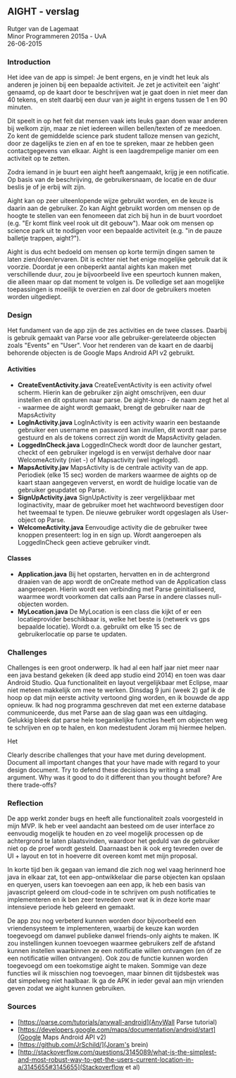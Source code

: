 
## AIGHT - verslag

Rutger van de Lagemaat<br>
Minor Programmeren 2015a - UvA<br>
26-06-2015<br>

### Introduction
Het idee van de app is simpel: Je bent ergens, en je vindt het leuk als anderen je joinen bij een bepaalde activiteit. 
Je zet je activiteit een 'aight' genaamd, op de kaart door te beschrijven wat je gaat doen in niet meer dan 40 tekens, en stelt daarbij een duur van je aight in ergens tussen de 1 en 90 minuten.

Dit speelt in op het feit dat mensen vaak iets leuks gaan doen waar anderen bij welkom zijn, maar ze niet iedereen  willen bellen/texten of ze meedoen. Zo kent de gemiddelde science park student talloze mensen van gezicht, door ze dagelijks te zien en af en toe te spreken, maar ze hebben geen contactgegevens van elkaar. Aight is een laagdrempelige manier om een activiteit op te zetten. 

Zodra iemand in je buurt een aight heeft aangemaakt, krijg je een notificatie. Op basis van de beschrijving, de gebruikersnaam, de locatie en de duur beslis je of je erbij wilt zijn.

Aight kan op zeer uiteenlopende wijze gebruikt worden, en de keuze is daarin aan de gebruiker. Zo kan Aight gebruikt worden om mensen op de hoogte te stellen van een fenomeeen dat zich bij hun in de buurt voordoet (e.g. "Er komt flink veel rook uit dit gebouw"). Maar ook om mensen op science park uit te nodigen voor een bepaalde activiteit (e.g. "in de pauze balletje trappen, aight?").

Aight is dus echt bedoeld om mensen op korte termijn dingen samen te laten zien/doen/ervaren. Dit is echter niet het enige mogelijke gebruik dat ik voorzie. Doordat je een onbeperkt aantal aights kan maken met verschillende duur, zou je bijvoorbeeld live een speurtoch kunnen maken, die alleen maar op dat moment te volgen is. 
De volledige set aan mogelijke toepassingen is moeilijk te overzien en zal door de gebruikers moeten worden uitgediept.

### Design

Het fundament van de app zijn de zes activities en de twee classes. Daarbij is gebruik gemaakt van Parse voor alle gebruiker-gerelateerde objecten zoals "Events" en "User". Voor het renderen van de kaart en de daarbij behorende objecten is de Google Maps Android API v2 gebruikt.

#### Activities
- **CreateEventActivity.java** CreateEventActivity is een activity ofwel scherm. Hierin kan de gebruiker zijn aight omschrijven, een duur instellen en dit opsturen naar parse. De aight-knop - de naam zegt het al - waarmee de aight wordt gemaakt, brengt de gebruiker naar de MapsActivity
- **LogInActivity.java** LogInActivity is een activity waarin een bestaande gebruiker een username en password kan invullen, dit wordt naar parse gestuurd en als de tokens correct zijn wordt de MapsActivity geladen.
- **LoggedInCheck.java** LoggedInCheck wordt door de launcher gestart, checkt of een gebruiker ingelogd is en verwijst derhalve door naar WelcomeActivity (niet -) of Mapsactivity (wel ingelogd).
- **MapsActivity.jav** MapsActivity is de centrale activity van de app. Periodiek (elke 15 sec) worden de markers waarmee de aights op de kaart staan aangegeven ververst, en wordt de huidige locatie van de gebruiker geupdatet op Parse.
- **SignUpActivity.java** SignUpActivity is zeer vergelijkbaar met loginactivity, maar de gebruiker moet het wachtwoord bevestigen door het tweemaal te typen. De nieuwe gebruiker wordt opgeslagen als User-object op Parse.
- **WelcomeActivity.java** Eenvoudige activity die de gebruiker twee knoppen presenteert: log in en sign up. Wordt aangeroepen als LoggedInCheck geen actieve gebruiker vindt.

#### Classes
- **Application.java** Bij het opstarten, hervatten en in de achtergrond draaien van de app wordt de onCreate method van de Application class aangeroepen. Hierin wordt een verbinding met Parse geinitialiseerd, waarmee wordt voorkomen dat calls aan Parse in andere classes null-objecten worden.
- **MyLocation.java** De MyLocation is een class die kijkt of er een locatieprovider beschikbaar is, welke het beste is (netwerk vs gps bepaalde locatie). Wordt o.a. gebruikt om elke 15 sec de gebruikerlocatie op parse te updaten.

###  Challenges
Challenges is een groot onderwerp. Ik had al een half jaar niet meer naar een java bestand gekeken (ik deed app studio eind 2014) en toen was daar Android Studio. Qua functionaliteit en layout vergelijkbaar met Eclipse, maar niet meteen makkelijk om mee te werken. Dinsdag 9 juni (week 2)  gaf ik de hoop op dat mijn eerste activity vertoond ging worden, en ik bouwde de app opnieuw. Ik had nog programma geschreven dat met een externe database communiceerde, dus met Parse aan de slag gaan was een uitdaging. Gelukkig bleek dat parse hele toegankelijke functies heeft om objecten weg te schrijven en op te halen, en kon medestudent Joram mij hiermee helpen.

Het 

Clearly describe challenges that your have met during development. Document all important changes that your have made with regard to your design document.
Try to defend these decisions by writing a small argument. Why was it good to do it different than you thought before? Are there trade-offs?

### Reflection
De app werkt zonder bugs en heeft alle functionaliteit zoals voorgesteld in mijn MVP. Ik heb er veel aandacht aan besteed om de user interface zo eenvoudig mogelijk te houden en zo veel mogelijk processen op de achtergrond te laten plaatsvinden, waardoor het geduld van de gebruiker niet op de proef wordt gesteld. Daarnaast ben ik ook erg tevreden over de UI + layout en tot in hoeverre dit overeen komt met mijn proposal.

In korte tijd ben ik gegaan van iemand die zich nog wel vaag herinnerd hoe java in elkaar zat, tot een app-ontwikkelaar die parse objecten kan opslaan en queryen, users kan toevoegen aan een app, ik heb een basis van javascript geleerd om cloud-code in te schrijven om push notificaties te implementeren en ik ben zeer tevreden over wat ik in deze korte maar intensieve periode heb geleerd en gemaakt.

De app zou nog verbeterd kunnen worden door bijvoorbeeld een vriendensysteem te implementeren, waarbij de keuze kan worden toegevoegd om danwel publieke danwel friends-only aights te maken. IK zou instellingen kunnen toevoegen waarmee gebruikers zelf de afstand kunnen instellen waarbinnen ze een notificatie willen ontvangen (en óf ze een notificatie willen ontvangen). Ook zou de functie kunnen worden toegevoegd om een toekomstige aight te maken.
Sommige van deze functies wil ik misschien nog toevoegen, maar binnen dit tijdsbestek was dat simpelweg niet haalbaar.
Ik ga de APK in ieder geval aan mijn vrienden geven zodat we aight kunnen gebruiken.

### Sources
 - [https://parse.com/tutorials/anywall-android](AnyWall Parse tutorial)
 - [https://developers.google.com/maps/documentation/android/start](Google Maps Android API v2)
 - [https://github.com/JrSchild/](Joram's brein)
 - [http://stackoverflow.com/questions/3145089/what-is-the-simplest-and-most-robust-way-to-get-the-users-current-location-in-a/3145655#3145655](Stackoverflow et al)
